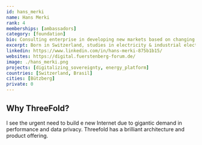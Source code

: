 ```yaml
---
id: hans_merki
name: Hans Merki
rank: 4
memberships: [ambassadors]
category: [foundation]
bio: Consulting enterprise in developing new markets based on changing business models. Facilitate and drive digitalization process. Project management /coaching.
excerpt: Born in Switzerland, studies in electricity & industrial electronics (analog world!). Worked/lived in Australia, USA, Germany,Switzerland. Fourty years of my life worked for USA companies.
linkedin: https://www.linkedin.com/in/hans-merki-875b1b15/
websites: https://digital.fuerstenberg-forum.de/
image: ./hans_merki.png
projects: [digitalizing_sovereignty, energy_platform]
countries: [Switzerland, Brasil]
cities: [Bützberg]
private: 0
---
```


## Why ThreeFold?

I see the urgent need to build e new Internet due to gigantic demand in performance and data privacy. Threefold has a brilliant architecture and product offering.